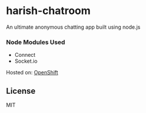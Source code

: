 # harish-chatroom
An ultimate anonymous chatting app built using node.js

### Node Modules Used
- Connect
- Socket.io

Hosted on: [OpenShift](http://harishchatroom-harish0507.rhcloud.com/)

License
--------
MIT
